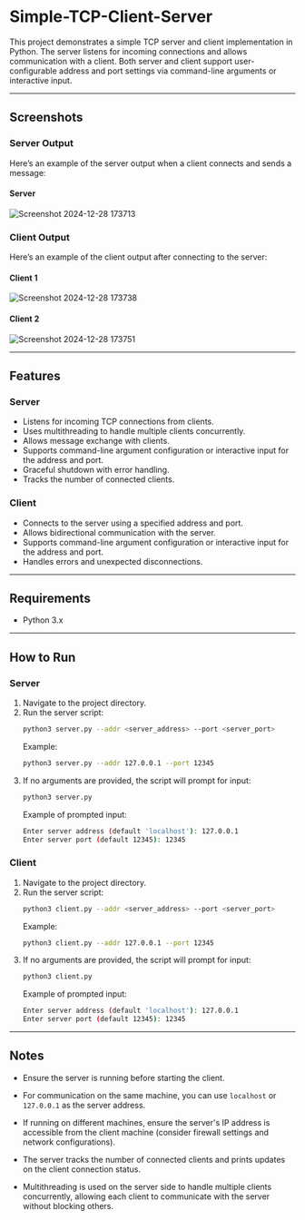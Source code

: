 # Simple-TCP-Client-Server

This project demonstrates a simple TCP server and client implementation in Python. The server listens for incoming connections and allows communication with a client. Both server and client support user-configurable address and port settings via command-line arguments or interactive input.

---

## Screenshots

### Server Output
Here’s an example of the server output when a client connects and sends a message:
#### Server
![Screenshot 2024-12-28 173713](https://github.com/user-attachments/assets/98a7414c-04a1-43ec-b6ad-97f3085bef8a)

### Client Output
Here’s an example of the client output after connecting to the server:
#### Client 1
![Screenshot 2024-12-28 173738](https://github.com/user-attachments/assets/94c7428c-82d1-49b7-a245-d7ed709436b4)

#### Client 2
![Screenshot 2024-12-28 173751](https://github.com/user-attachments/assets/92a71c32-a02f-4425-a889-153ccd70ebad)

---

## Features

### Server
- Listens for incoming TCP connections from clients.
- Uses multithreading to handle multiple clients concurrently.
- Allows message exchange with clients.
- Supports command-line argument configuration or interactive input for the address and port.
- Graceful shutdown with error handling.
- Tracks the number of connected clients.

### Client
- Connects to the server using a specified address and port.
- Allows bidirectional communication with the server.
- Supports command-line argument configuration or interactive input for the address and port.
- Handles errors and unexpected disconnections.

---

## Requirements
- Python 3.x

---

## How to Run

### Server
1. Navigate to the project directory.
2. Run the server script:
   ```bash
   python3 server.py --addr <server_address> --port <server_port>
   ```
   Example:
   ```bash
   python3 server.py --addr 127.0.0.1 --port 12345
   ```
3. If no arguments are provided, the script will prompt for input:
   ```bash
   python3 server.py
   ```
   Example of prompted input:
   ```bash
   Enter server address (default 'localhost'): 127.0.0.1
   Enter server port (default 12345): 12345
   ```
### Client
1. Navigate to the project directory.
2. Run the server script:
   ```bash
   python3 client.py --addr <server_address> --port <server_port>
   ```
   Example:
   ```bash
   python3 client.py --addr 127.0.0.1 --port 12345
   ```
3. If no arguments are provided, the script will prompt for input:
   ```bash
   python3 client.py
   ```
   Example of prompted input:
   ```bash
   Enter server address (default 'localhost'): 127.0.0.1
   Enter server port (default 12345): 12345
   ```

---

## Notes

- Ensure the server is running before starting the client.

- For communication on the same machine, you can use `localhost` or `127.0.0.1` as the server address.

- If running on different machines, ensure the server's IP address is accessible from the client machine (consider firewall settings and network configurations).
  
- The server tracks the number of connected clients and prints updates on the client connection status.
  
- Multithreading is used on the server side to handle multiple clients concurrently, allowing each client to communicate with the server without blocking others.
